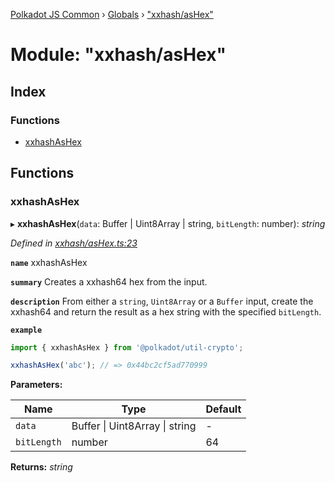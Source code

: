 [Polkadot JS Common](../README.md) › [Globals](../globals.md) › ["xxhash/asHex"](_xxhash_ashex_.md)

# Module: "xxhash/asHex"

## Index

### Functions

* [xxhashAsHex](_xxhash_ashex_.md#xxhashashex)

## Functions

###  xxhashAsHex

▸ **xxhashAsHex**(`data`: Buffer | Uint8Array | string, `bitLength`: number): *string*

*Defined in [xxhash/asHex.ts:23](https://github.com/polkadot-js/common/blob/27c474bd/packages/util-crypto/src/xxhash/asHex.ts#L23)*

**`name`** xxhashAsHex

**`summary`** Creates a xxhash64 hex from the input.

**`description`** 
From either a `string`, `Uint8Array` or a `Buffer` input, create the xxhash64 and return the result as a hex string with the specified `bitLength`.

**`example`** 
<BR>

```javascript
import { xxhashAsHex } from '@polkadot/util-crypto';

xxhashAsHex('abc'); // => 0x44bc2cf5ad770999
```

**Parameters:**

Name | Type | Default |
------ | ------ | ------ |
`data` | Buffer &#124; Uint8Array &#124; string | - |
`bitLength` | number | 64 |

**Returns:** *string*
